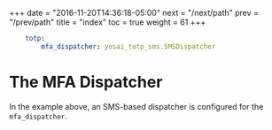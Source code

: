 +++
date = "2016-11-20T14:36:18-05:00"
next = "/next/path"
prev = "/prev/path"
title = "index"
toc = true
weight = 61 
+++

```yaml
    totp:
        mfa_dispatcher: yosai_totp_sms.SMSDispatcher
```

# The MFA Dispatcher

In the example above, an SMS-based dispatcher is configured for the ``mfa_dispatcher``.
